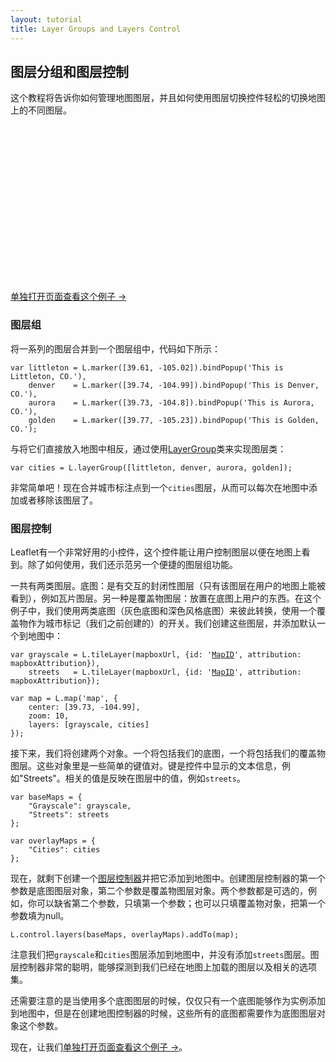 ```yaml
---
layout: tutorial
title: Layer Groups and Layers Control
---
```


## 图层分组和图层控制

这个教程将告诉你如何管理地图图层，并且如何使用图层切换控件轻松的切换地图上的不同图层。

<div id="map" class="map" style="height: 250px"></div>

[单独打开页面查看这个例子 &rarr;](layers-control-example.html)


### 图层组

将一系列的图层合并到一个图层组中，代码如下所示：

	var littleton = L.marker([39.61, -105.02]).bindPopup('This is Littleton, CO.'),
		denver    = L.marker([39.74, -104.99]).bindPopup('This is Denver, CO.'),
		aurora    = L.marker([39.73, -104.8]).bindPopup('This is Aurora, CO.'),
	    golden    = L.marker([39.77, -105.23]).bindPopup('This is Golden, CO.');

与将它们直接放入地图中相反，通过使用<a href="http://leafletjs.com/reference.html#layergroup">LayerGroup</a>类来实现图层类：

	var cities = L.layerGroup([littleton, denver, aurora, golden]);

非常简单吧！现在合并城市标注点到一个`cities`图层，从而可以每次在地图中添加或者移除该图层了。

### 图层控制

Leaflet有一个非常好用的小控件，这个控件能让用户控制图层以便在地图上看到。除了如何使用，我们还示范另一个便捷的图层组功能。

一共有两类图层。底图：是有交互的封闭性图层（只有该图层在用户的地图上能被看到），例如瓦片图层。另一种是覆盖物图层：放置在底图上用户的东西。在这个例子中，我们使用两类底图（灰色底图和深色风格底图）来彼此转换，使用一个覆盖物作为城市标记（我们之前创建的）的开关。我们创建这些图层，并添加默认一个到地图中：

<pre><code>var grayscale = L.tileLayer(mapboxUrl, {id: '<a href="https://mapbox.com">MapID</a>', attribution: mapboxAttribution}),
	streets   = L.tileLayer(mapboxUrl, {id: '<a href="https://mapbox.com">MapID</a>', attribution: mapboxAttribution});

var map = L.map('map', {
	center: [39.73, -104.99],
	zoom: 10,
	layers: [grayscale, cities]
});</code></pre>

接下来，我们将创建两个对象。一个将包括我们的底图，一个将包括我们的覆盖物图层。这些对象里是一些简单的键值对。键是控件中显示的文本信息，例如"Streets"。相关的值是反映在图层中的值，例如`streets`。

<pre><code>var baseMaps = {
	"Grayscale": grayscale,
	"Streets": streets
};

var overlayMaps = {
    "Cities": cities
};</code></pre>

现在，就剩下创建一个[图层控制器](../reference.html#control-layers)并把它添加到地图中。创建图层控制器的第一个参数是底图图层对象，第二个参数是覆盖物图层对象。两个参数都是可选的，例如，你可以缺省第二个参数，只填第一个参数；也可以只填覆盖物对象，把第一个参数填为null。

<pre><code>L.control.layers(baseMaps, overlayMaps).addTo(map);</code></pre>

注意我们把`grayscale`和`cities`图层添加到地图中，并没有添加`streets`图层。图层控制器非常的聪明，能够探测到我们已经在地图上加载的图层以及相关的选项集。

还需要注意的是当使用多个底图图层的时候，仅仅只有一个底图能够作为实例添加到地图中，但是在创建地图控制器的时候，这些所有的底图都需要作为底图图层对象这个参数。

现在，让我们[单独打开页面查看这个例子 &rarr;](layers-control-example.html)。

<script>
	var cities = new L.LayerGroup();

    L.marker([39.61, -105.02]).bindPopup('This is Littleton, CO.').addTo(cities),
	L.marker([39.74, -104.99]).bindPopup('This is Denver, CO.').addTo(cities),
	L.marker([39.73, -104.8]).bindPopup('This is Aurora, CO.').addTo(cities),
	L.marker([39.77, -105.23]).bindPopup('This is Golden, CO.').addTo(cities);

    var grayscale = L.tileLayer(MB_URL, {attribution: MB_ATTR, id: 'mapbox.light'}),
	    streets = L.tileLayer(MB_URL, {attribution: MB_ATTR, id: 'mapbox.streets'});

	var map = L.map('map', {
		center: [39.73, -104.99],
		zoom: 10,
		layers: [grayscale, cities]
	});

	var baseLayers = {
		"Grayscale": grayscale,
		"Streets": streets
	};

	var overlays = {
		"Cities": cities
	};

	L.control.layers(baseLayers, overlays).addTo(map);
</script>
